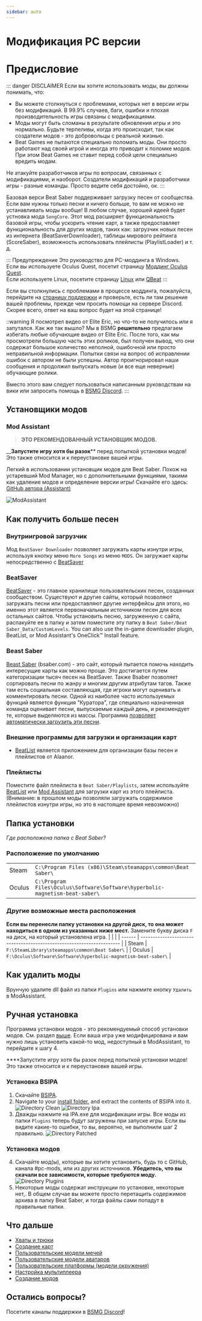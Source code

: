```yaml
---
sidebar: auto
---
```


# Модификация PC версии
# Предисловие

::: danger DISCLAIMER Если вы хотите использовать моды, вы должны понимать, что:
- Вы можете столкнуться с проблемами, которых нет в версии игры без модификаций. В 99.9% случаев, баги, ошибки и плохая производительность игры связаны с модификациями.
- Моды могут быть сломаны в результате обновления игры и это нормально. Будьте терпеливы, когда это происходит, так как создатели модов - это добровольцы с реальной жизнью.
- Beat Games не пытаются специально поломать моды. Они просто работают над своей игрой и иногда это приводит к поломке модов. При этом Beat Games не ставит перед собой цели специально вредить модам.

Не атакуйте разработчиков игры по вопросам, связанных с модификациями, и наоборот. Создатели модификаций и разработчики игры - разные команды. Просто ведите себя достойно, ок. :::

Базовая верси Beat Saber поддерживает загрузку песен от сообщества. Если вам нужны только песни и ничего больше, то вам не можно не устанавливать моды вообще! В любом случае, хорошей идеей будет устновка мода `SongCore`. Этот мод расширяет функциональность базовой игры, чтобы ускорить чтение карт, а также предоставляет функциональность для других модов, таких как: загрузчик новых песен из интернета (BeatSaverDownloader), таблицы мирового рейтинга (ScoreSaber), возможность использовать плейлисты (PlaylistLoader) и т. д.

::: Предупреждение Это руководство для PC-моддинга в Windows.  
Если вы используете Oculus Quest, посетит страницу [Моддинг Oculus Quest](/quest-modding.md).  
Если используете Linux, посетите страницу [Linux](/modding/linux.md) или [QBeat](https://github.com/geefr/beatsaber-linux-goodies/blob/master/README.md) :::

Если вы столкнулись с проблемами в процессе моддинга, пожалуйста, перейдите на [страницу поддержки](./support) и проверьте, есть ли там решение вашей проблемы, прежде чем просить помощи на сервере Discord. Скорее всего, ответ на ваш вопрос будет на этой странице!

::warning Я посмотрел видео от Elite Eric, но что-то не получилось или я запутался. Как же так вышло? Мы в BSMG **решительно** предлагаем избегать любые обучающие видео от Elite Eric. После того, как мы просмотрели большую часть этих роликов, был получен вывод, что они содержат большое количество неполной, ошибочной или просто неправильной информации. Попытки связи на вопрос об исправлении ошибок с автором не были успешны. Автор проигнорировал наши сообщения и продолжил выпускать новые (и все еще неверные) обучающие ролики.

Вместо этого вам следует пользоваться написанным руководствам на вики или запросить помощь в [BSMG Discord](https://discord.gg/beatsabermods). :::

## Установщики модов
### Mod Assistant
> **ЭТО РЕКОМЕНДОВАННЫЙ УСТАНОВЩИК МОДОВ.**

__**Запустите игру хотя бы разок**** перед попыткой установки модов! Это также относится и к переустановке вашей игры.

Легкий в использовании установщик модов для Beat Saber. Похож на устаревший Mod Manager, но с дополнительными функциями, такими как удаление модов и определение версии игры! Скачайте его здесь: [GitHub автора (Assistant)](https://github.com/Assistant/ModAssistant/releases/latest)

![ModAssistant](~@images/beginners-guide/modassistant.png)

## Как получить больше песен
### Внутриигровой загрузчик
Мод `BeatSaver Downloader` позволяет загружать карты изнутри игры, используя кнопку меню `More Songs` из меню `MODS`. Он загружает карты непосредственно с [BeatSaver](https://beatsaver.com)

### BeatSaver
[BeatSaver](https://beatsaver.com) - это главное хранилище пользовательских песен, созданных сообществом. Существуют и другие сайты, который позволяют загружать песни или предоставляют другие интерфейсы для этого, но именно этот является первоначальным источником песен для всех остальных сайтов. Чтобы установить песню, загруженную с сайта, распакуйте ее в папку и затем поместите эту папку в `Beat Saber/Beat Saber_Data/CustomLevels`.  You can also use the in-game downloader plugin, BeatList, or Mod Assistant's OneClick™ Install feature.

### Beast Saber
[Beast Saber](https://www.bsaber.com) (bsaber.com) - это сайт, который пытается помочь находить интересущие карты как можно проще. Это достигается путем категоризации тысяч песен на BeatSaver. Также Bsaber позволяет сортировать песни по жанру и многим другим атрибутам тагов. Также там есть социальная составляющая, где игроки могут оценивать и комментировать песни. Одной из наиболее часто используемых функций является функция "Куратора", где специально назначенная команда оценивает песни, выпускаемые каждый день, и рекомендует те, которые выделяются из массы. Программа [ позволяет автоматически загрузить эти песни](https://bsaber.com/beatsync/).

### Внешние программы для загрузки и организации карт
* [BeatList](https://github.com/Alaanor/beatlist) является приложением для организации базы песен и плейлистов от Alaanor.

### Плейлисты
Поместите файл плейлиста в `Beat Saber/Playlists`, затем используйте [BeatList](https://github.com/Alaanor/beatlist) или [Mod Assistant](https://github.com/Assistant/ModAssistant) для загрузки карт из этого плейлиста. (Внимание: в прошлом моды позволяли загружать содержимое плейлистов изнутри игры, но это в настоящее время невозможно)

## Папка установки
_Где расположена папка с Beat Saber?_

### Расположение по умолчанию
|        |                                                                                      |
| ------ | ------------------------------------------------------------------------------------ |
| Steam  | `C:\Program Files (x86)\Steam\steamapps\common\Beat Saber\`                  |
| Oculus | `C:\Program Files\Oculus\Software\Software\hyperbolic-magnetism-beat-saber\` |

### Другие возможные места расположения
**Если вы перенесли папку установки на другой диск, то она может находиться в одном из указанных ниже мест.** Замените букву диска `F` на диск, на который установлена игра.
|        |                                                                       |
| ------ | --------------------------------------------------------------------- |
| Steam  | `F:\SteamLibrary\steamapps\common\Beat Saber\`                 |
| Oculus | `F:\Oculus\Software\Software\hyperbolic-magnetism-beat-saber\` |

## Как удалить моды
Врунчую удалите dll файл из папки `Plugins` или нажмите кнопку `Удалить` в ModAssistant.

## Ручная установка
Программа установки модов - это рекомендуемый способ установки модов. См. раздел [выше](#installers). Если ваша игра уже модифицирована и вам нужно лишь установить какой-то мод, недоступный в ModAssistant, то перейдите к шагу 4.

****Запустите игру хотя бы разок перед попыткой установки модов! Это также относится и к переустановке вашей игры.
### Установка BSIPA
1. Скачайте [BSIPA](https://github.com/bsmg/BeatSaber-IPA-Reloaded/releases).
2. Navigate to your [install folder.](#install-folder) and extract the contents of BSIPA into it. ![Directory Clean](~@images/beginners-guide/directory-clean.png "Directory Clean") ![Directory Ipa](~@images/beginners-guide/directory-ipa.png "Directory Ipa")
3. Дважды нажмите на IPA.exe для модификации игры. Все моды из папки `Plugins` теперь будут загружены при запуске игры. Если вы видите какие-то ошибки, то вы, вероятно, не выполнили шаг 2 правильно. ![Directory Patched](~@images/beginners-guide/directory-patched.png "Directory Patched")

### Установка модов
4. Скачайте мод(ы), которые вы хотите установить, будь то с GitHub, канала #pc-mods, или из других источников. **Убедитесь, что вы скачали все зависимости, которые требуются моду.** ![Directory Plugins](~@images/beginners-guide/directory-plugins.png "Directory Plugins")
5. Некоторые моды содержат инструкции по установке, некоторые нет,. В общем случае вы можете просто перетащить содержимое архива в папку Beat Saber, и тогда файлы сами попадут в правильные папки.


## Что дальше
* [Хваты и трюки](./grips-and-tricks.md)
* [Создание карт](/mapping/)
* [Пользовательские модели мечей](/models/custom-sabers.md)
* [Пользовательские модели аватаров](/models/custom-avatars.md)
* [Пользовательские платформы (модели окружения)](/models/custom-platforms.md)
* [Настройка мультиплеера](https://bs.assistant.moe/Multiplayer/)
* [Создание модов](/modding/)

## Остались вопросы?
Посетите каналы поддержки в [BSMG Discord](https://discord.gg/beatsabermods)!
